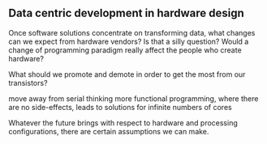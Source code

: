 Data centric development in hardware design
-------------------------------------------

Once software solutions concentrate on transforming data, what changes
can we expect from hardware vendors? Is that a silly question? Would a
change of programming paradigm really affect the people who create
hardware?

What should we promote and demote in order to get the most from our
transistors?

move away from serial thinking more functional programming, where there
are no side-effects, leads to solutions for infinite numbers of cores

Whatever the future brings with respect to hardware and processing
configurations, there are certain assumptions we can make.

